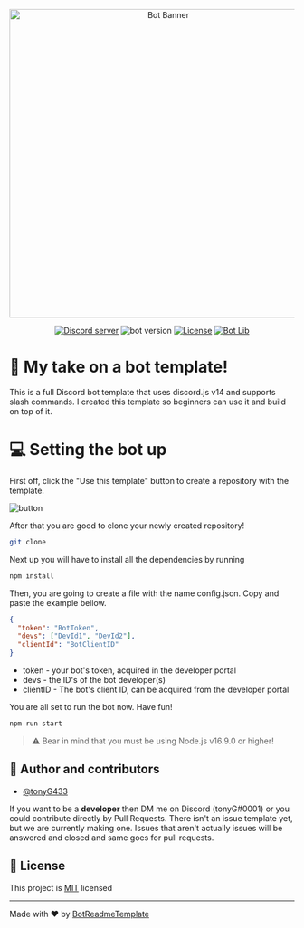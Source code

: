 <div align="center">

 <p>
   <img src="https://media.discordapp.net/attachments/919711569632440382/1007688737670561882/Discord.js_bot_template.png" width="546"  alt="Bot Banner"/></a>
 </p>
  <p>
    <a href="https://discord.gg/pVDexQ5qVJ"><img src="https://img.shields.io/discord/745925853229350972?color=5865F2&logo=discord&logoColor=white&style=for-the-badge" alt="Discord server" /></a>
    <a><img src="https://img.shields.io/badge/version-1.0.0-green.svg?cacheSeconds=2592000&style=for-the-badge" alt="bot version" /></a>
    <a href="https://opensource.org/licenses/MIT"><img src="https://img.shields.io/badge/license-MIT-orange?style=for-the-badge" alt="License" /></a>
    <a href="https://discord.js.org"><img src="https://img.shields.io/badge/Powered_by-Discord.js-%235865F2?style=for-the-badge" alt="Bot Lib" /></a>
  </p>
</div>



# 🤖 My take on a bot template!
This is a full Discord bot template that uses discord.js v14 and supports slash commands. I created this template so beginners can use it and build on top of it.

# 💻 Setting the bot up

First off, click the "Use this template" button to create a repository with the template.

<img src="https://cdn.discordapp.com/attachments/905463309506084924/1007672845029097492/unknown.png" alt="button">

After that you are good to clone your newly created repository!
```sh
git clone
```
Next up you will have to install all the dependencies by running 
```sh
npm install
```
Then, you are going to create a file with the name config.json. Copy and paste the example bellow.
```json
{
  "token": "BotToken",
  "devs": ["DevId1", "DevId2"],
  "clientId": "BotClientID"
}
```
- token - your bot's token, acquired in the developer portal
- devs - the ID's of the bot developer(s)
- clientID - The bot's client ID, can be acquired from the developer portal

You are all set to run the bot now. Have fun!
```sh
npm run start
```

> ⚠️ Bear in mind that you must be using Node.js v16.9.0 or higher!


## 👥 Author and contributors

* [@tonyG433](https://github.com/tonyG433)

If you want to be a **developer** then DM me on Discord (tonyG#0001) or you could contribute directly by Pull Requests. There isn't an issue template yet, but we are currently making one. Issues that aren't actually issues will be answered and closed and same goes for pull requests.


## 📝 License

This project is [MIT](https://opensource.org/licenses/MIT) licensed


*** 
Made with ❤️ by [BotReadmeTemplate](https://github.com/tonyG433/DiscordBotReadmeTemplate)
